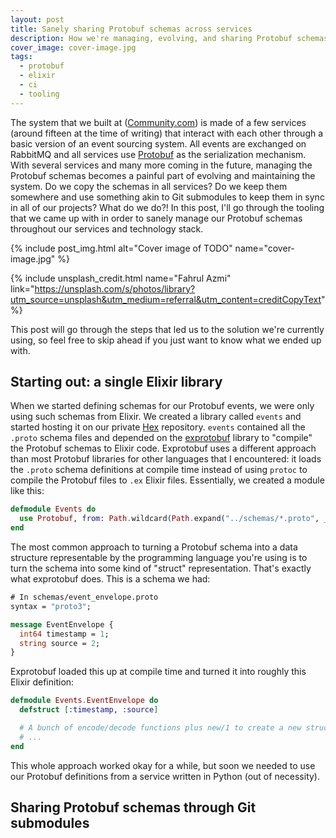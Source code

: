```yaml
---
layout: post
title: Sanely sharing Protobuf schemas across services
description: How we're managing, evolving, and sharing Protobuf schemas across several services and programming languages.
cover_image: cover-image.jpg
tags:
  - protobuf
  - elixir
  - ci
  - tooling
---
```


The system that we built at ([Community.com][community-website]) is made of a few services (around fifteen at the time of writing) that interact with each other through a basic version of an event sourcing system. All events are exchanged on RabbitMQ and all services use [Protobuf][protobuf] as the serialization mechanism. With several services and many more coming in the future, managing the Protobuf schemas becomes a painful part of evolving and maintaining the system. Do we copy the schemas in all services? Do we keep them somewhere and use something akin to Git submodules to keep them in sync in all of our projects? What do we do?! In this post, I'll go through the tooling that we came up with in order to sanely manage our Protobuf schemas throughout our services and technology stack.

{% include post_img.html alt="Cover image of TODO" name="cover-image.jpg" %}

{% include unsplash_credit.html name="Fahrul Azmi" link="https://unsplash.com/s/photos/library?utm_source=unsplash&utm_medium=referral&utm_content=creditCopyText" %}

This post will go through the steps that led us to the solution we're currently using, so feel free to skip ahead if you just want to know what we ended up with.

## Starting out: a single Elixir library

When we started defining schemas for our Protobuf events, we were only using such schemas from Elixir. We created a library called `events` and started hosting it on our private [Hex][hex-website] repository. `events` contained all the `.proto` schema files and depended on the [exprotobuf][] library to "compile" the Protobuf schemas to Elixir code. Exprotobuf uses a different approach than most Protobuf libraries for other languages that I encountered: it loads the `.proto` schema definitions at compile time instead of using `protoc` to compile the Protobuf files to `.ex` Elixir files. Essentially, we created a module like this:

```elixir
defmodule Events do
  use Protobuf, from: Path.wildcard(Path.expand("../schemas/*.proto", __DIR__))
end
```

The most common approach to turning a Protobuf schema into a data structure representable by the programming language you're using is to turn the schema into some kind of "struct" representation. That's exactly what exprotobuf does. This is a schema we had:

```protobuf
# In schemas/event_envelope.proto
syntax = "proto3";

message EventEnvelope {
  int64 timestamp = 1;
  string source = 2;
}
```

Exprotobuf loaded this up at compile time and turned it into roughly this Elixir definition:

```elixir
defmodule Events.EventEnvelope do
  defstruct [:timestamp, :source]

  # A bunch of encode/decode functions plus new/1 to create a new struct.
  # ...
end
```

This whole approach worked okay for a while, but soon we needed to use our Protobuf definitions from a service written in Python (out of necessity).

## Sharing Protobuf schemas through Git submodules


[community-website]: https://www.community.com
[hex-website]: https://hex.pm
[protobuf]: https://developers.google.com/protocol-buffers
[exprotobuf]: https://github.com/bitwalker/exprotobuf

